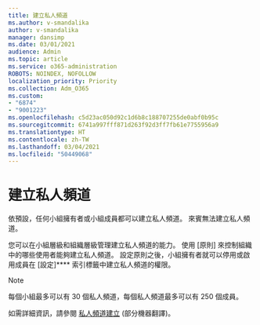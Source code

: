 ```yaml
---
title: 建立私人頻道
ms.author: v-smandalika
author: v-smandalika
manager: dansimp
ms.date: 03/01/2021
audience: Admin
ms.topic: article
ms.service: o365-administration
ROBOTS: NOINDEX, NOFOLLOW
localization_priority: Priority
ms.collection: Adm_O365
ms.custom:
- "6874"
- "9001223"
ms.openlocfilehash: c5d23ac050d92c1d6b8c188707255de0abf0b95c
ms.sourcegitcommit: 6741a997fff871d263f92d3ff7fb61e7755956a9
ms.translationtype: HT
ms.contentlocale: zh-TW
ms.lasthandoff: 03/04/2021
ms.locfileid: "50449068"
---
```

# <a name="create-a-private-channel"></a>建立私人頻道

依預設，任何小組擁有者或小組成員都可以建立私人頻道。 來賓無法建立私人頻道。 

您可以在小組層級和組織層級管理建立私人頻道的能力。 使用 [原則] 來控制組織中的哪些使用者能夠建立私人頻道。 設定原則之後，小組擁有者就可以停用或啟用成員在 [設定]**** 索引標籤中建立私人頻道的權限。

> [!NOTE]
> 每個小組最多可以有 30 個私人頻道，每個私人頻道最多可以有 250 個成員。

如需詳細資訊，請參閱 [私人頻道建立](https://docs.microsoft.com/MicrosoftTeams/private-channels#private-channel-creation) (部分機器翻譯)。


